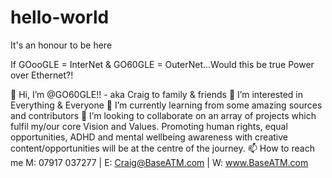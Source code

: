 # hello-world

It's an honour to be here

If GOooGLE = InterNet & GO60GLE = OuterNet...Would this be true Power over Ethernet?!

👋 Hi, I’m @GO60GLE!! - aka Craig to family & friends
👀 I’m interested in Everything & Everyone
🌱 I’m currently learning from some amazing sources and contributors
💞️ I’m looking to collaborate on an array of projects which fulfil my/our core Vision and Values. Promoting human rights, equal opportunities, ADHD and mental wellbeing awareness with creative content/opportunities will be at the centre of the journey.
📫 How to reach me M: 07917 037277 | E: Craig@BaseATM.com | W: www.BaseATM.com